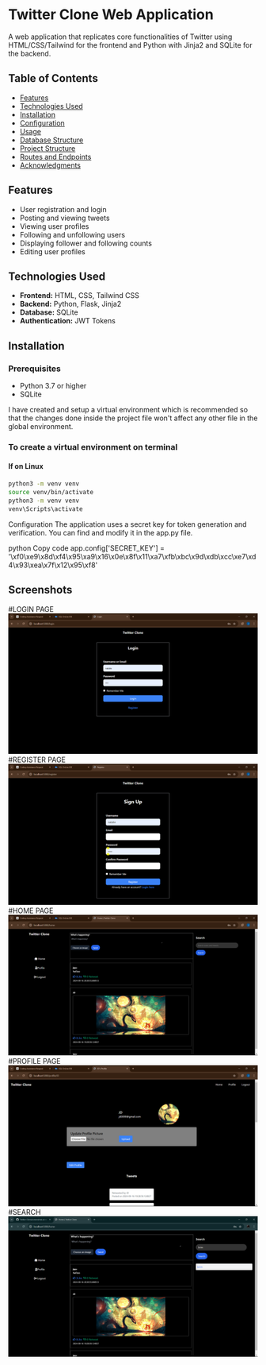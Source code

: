 # Twitter Clone Web Application

A web application that replicates core functionalities of Twitter using HTML/CSS/Tailwind for the frontend and Python with Jinja2 and SQLite for the backend.
## Table of Contents

- [Features](#features)
- [Technologies Used](#technologies-used)
- [Installation](#installation)
- [Configuration](#configuration)
- [Usage](#usage)
- [Database Structure](#database-structure)
- [Project Structure](#project-structure)
- [Routes and Endpoints](#routes-and-endpoints)
- [Acknowledgments](#acknowledgments)

## Features

- User registration and login
- Posting and viewing tweets
- Viewing user profiles
- Following and unfollowing users
- Displaying follower and following counts
- Editing user profiles

## Technologies Used

- **Frontend:** HTML, CSS, Tailwind CSS
- **Backend:** Python, Flask, Jinja2
- **Database:** SQLite
- **Authentication:** JWT Tokens

## Installation

### Prerequisites

- Python 3.7 or higher
- SQLite

I have created and setup a virtual environment which is recommended so that the changes done inside the project file won't affect any other file in the global environment.



### To create a virtual environment on terminal

#### If on Linux

```bash
python3 -m venv venv
source venv/bin/activate
python3 -m venv venv
venv\Scripts\activate

``` 
Configuration
The application uses a secret key for token generation and verification. You can find and modify it in the app.py file.

python
Copy code
app.config['SECRET_KEY'] = '\xf0\xe9\x8d\xf4\x95\xa9\x16\x0e\x8f\x11\xa7\xfb\xbc\x9d\xdb\xcc\xe7\xd4\x93\xea\x7f\x12\x95\xf8'

## Screenshots

#LOGIN PAGE
![Login Page](https://github.com/jd20000/Twitter-Clone/blob/main/screenshots/Screenshot%20(312).png)
#REGISTER PAGE
![Register Page](https://github.com/jd20000/Twitter-Clone/blob/main/screenshots/Screenshot%20(311).png)
#HOME PAGE
![Home Page](https://github.com/jd20000/Twitter-Clone/blob/main/screenshots/Screenshot%20(313).png)
#PROFILE PAGE
![Profile Page](https://github.com/jd20000/Twitter-Clone/blob/main/screenshots/Screenshot%20(314).png)
#SEARCH
![Search User ](https://github.com/jd20000/Twitter-Clone/blob/main/screenshots/Screenshot%20(316).png)


